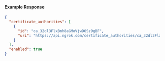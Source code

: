 <!-- Code generated for API Clients. DO NOT EDIT. -->

#### Example Response

```json
{
  "certificate_authorities": [
    {
      "id": "ca_32dl3FlxBnh8aGMoVjwD6Sz9gBF",
      "uri": "https://api.ngrok.com/certificate_authorities/ca_32dl3FlxBnh8aGMoVjwD6Sz9gBF"
    }
  ],
  "enabled": true
}
```
